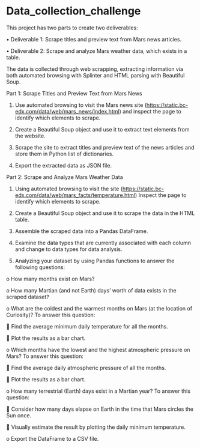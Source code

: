 # Data_collection_challenge

This project has two parts to create two deliverables:


•	Deliverable 1: Scrape titles and preview text from Mars news articles.

•	Deliverable 2: Scrape and analyze Mars weather data, which exists in a table.

The data is collected through web scrapping, extracting information via both automated browsing with Splinter and HTML parsing with Beautiful Soup.

Part 1: Scrape Titles and Preview Text from Mars News


1.	Use automated browsing to visit the Mars news site (https://static.bc-edx.com/data/web/mars_news/index.html) and inspect the page to identify which elements to scrape.

2.	Create a Beautiful Soup object and use it to extract text elements from the website.

3.	Scrape the site to extract titles and preview text of the news articles and store them in Python list of dictionaries.

4.	Export the extracted data as JSON file.

Part 2: Scrape and Analyze Mars Weather Data


1.	Using automated browsing to visit the site (https://static.bc-edx.com/data/web/mars_facts/temperature.html) Inspect the page to identify which elements to scrape.

2.	Create a Beautiful Soup object and use it to scrape the data in the HTML table.

3.	Assemble the scraped data into a Pandas DataFrame.

4.	Examine the data types that are currently associated with each column and change to data types for data analysis.

5.	Analyzing your dataset by using Pandas functions to answer the following questions:

o	How many months exist on Mars?

o	How many Martian (and not Earth) days’ worth of data exists in the scraped dataset?

o	What are the coldest and the warmest months on Mars (at the location of Curiosity)? To answer this question:

	Find the average minimum daily temperature for all the months.

	Plot the results as a bar chart.

o	Which months have the lowest and the highest atmospheric pressure on Mars? To answer this question:

	Find the average daily atmospheric pressure of all the months.

	Plot the results as a bar chart.

o	How many terrestrial (Earth) days exist in a Martian year? To answer this question:

	Consider how many days elapse on Earth in the time that Mars circles the Sun once.

	Visually estimate the result by plotting the daily minimum temperature.

o	Export the DataFrame to a CSV file.


